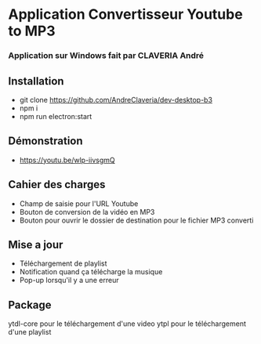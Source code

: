 # Application Convertisseur Youtube to MP3
### Application sur Windows fait par CLAVERIA André
## Installation 

- git clone https://github.com/AndreClaveria/dev-desktop-b3
- npm i
- npm run electron:start

## Démonstration 

* https://youtu.be/wlp-iivsgmQ

## Cahier des charges

- Champ de saisie pour l'URL Youtube
- Bouton de conversion de la vidéo en MP3
- Bouton pour ouvrir le dossier de destination pour le fichier MP3 converti


## Mise a jour

- Téléchargement de playlist
- Notification quand ça télécharge la musique
- Pop-up lorsqu'il y a une erreur

## Package

ytdl-core pour le téléchargement d'une video
ytpl pour le téléchargement d'une playlist
